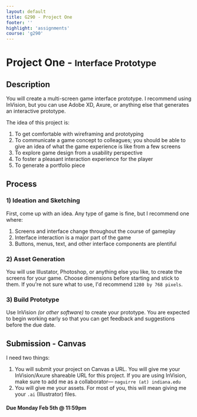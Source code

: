 ```yaml
---
layout: default
title: G290 - Project One
footer: ''
highlight: 'assignments'
course: 'g290'
---
```

# Project One - <small>Interface Prototype</small>
## Description
You will create a multi-screen game interface prototype. I recommend using InVision, but you can use Adobe XD, Axure, or anything else that generates an interactive prototype.

The idea of this project is:

1. To get comfortable with wireframing and prototyping
2. To communicate a game concept to colleagues; you should be able to give an idea of what the game experience is like from a few screens
3. To explore game design from a usability perspective
4. To foster a pleasant interaction experience for the player
5. To generate a portfolio piece

## Process
### 1) Ideation and Sketching
First, come up with an idea. Any type of game is fine, but I recommend one where:

1. Screens and interface change throughout the course of gameplay
2. Interface interaction is a major part of the game
3. Buttons, menus, text, and other interface components are plentiful

### 2) Asset Generation
You will use Illustator, Photoshop, or anything else you like, to create the screens for your game. Choose dimensions before starting and stick to them. If you're not sure what to use, I'd recommend `1280 by 768 pixels`.

### 3) Build Prototype
Use InVision _(or other software)_ to create your prototype. You are expected to begin working early so that you can get feedback and suggestions before the due date.

## Submission - Canvas
I need two things:

1. You will submit your project on Canvas a URL. You will give me your InVision/Axure shareable URL for this project. If you are using InVision, make sure to add me as a collaborator— `naguirre (at) indiana.edu`
2. You will give me your assets. For most of you, this will mean giving me your `.ai` (Illustrator) files.

#### **Due Monday Feb 5th @ 11:59pm**